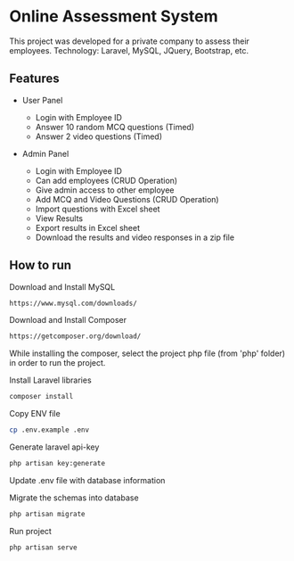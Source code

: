# Online Assessment System
This project was developed for a private company to assess their employees. Technology: Laravel, MySQL, JQuery, Bootstrap, etc.

## Features

* User Panel
    * Login with Employee ID
    * Answer 10 random MCQ questions (Timed)
    * Answer 2 video questions (Timed)
    
* Admin Panel
    * Login with Employee ID
    * Can add employees (CRUD Operation)
    * Give admin access to other employee
    * Add MCQ and Video Questions (CRUD Operation)
    * Import questions with Excel sheet
    * View Results
    * Export results in Excel sheet
    * Download the results and video responses in a zip file    


## How to run

Download and Install MySQL
```bash
https://www.mysql.com/downloads/
```

Download and Install Composer
```bash
https://getcomposer.org/download/
```

While installing the composer, select the project php file (from 'php' folder) in order to run the project.

Install Laravel libraries
```bash
composer install
```

Copy ENV file
```bash
cp .env.example .env
```

Generate laravel api-key
```bash
php artisan key:generate
```

Update .env file with database information 

Migrate the schemas into database
```bash
php artisan migrate
```

Run project
```bash
php artisan serve
```
